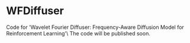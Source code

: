 # WFDiffuser
Code for 'Wavelet Fourier Diffuser: Frequency-Aware Diffusion Model for Reinforcement Learning'\\
The code will be published soon.
